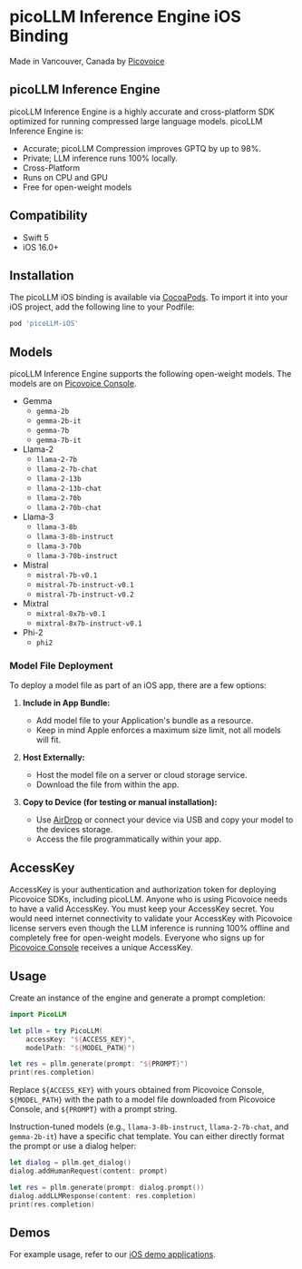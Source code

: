 # picoLLM Inference Engine iOS Binding

Made in Vancouver, Canada by [Picovoice](https://picovoice.ai)

## picoLLM Inference Engine

picoLLM Inference Engine is a highly accurate and cross-platform SDK optimized for running compressed large language
models. picoLLM Inference Engine is:

- Accurate; picoLLM Compression improves GPTQ by up to 98%.
- Private; LLM inference runs 100% locally.
- Cross-Platform
- Runs on CPU and GPU
- Free for open-weight models

## Compatibility

- Swift 5
- iOS 16.0+

## Installation
<!-- markdown-link-check-disable -->
The picoLLM iOS binding is available via [CocoaPods](https://cocoapods.org/pods/picoLLM-iOS). To import it into your iOS project, add the following line to your Podfile:
<!-- markdown-link-check-enable -->

```ruby
pod 'picoLLM-iOS'
```

## Models

picoLLM Inference Engine supports the following open-weight models. The models are on
[Picovoice Console](https://console.picovoice.ai/).

- Gemma
    - `gemma-2b`
    - `gemma-2b-it`
    - `gemma-7b`
    - `gemma-7b-it`
- Llama-2
    - `llama-2-7b`
    - `llama-2-7b-chat`
    - `llama-2-13b`
    - `llama-2-13b-chat`
    - `llama-2-70b`
    - `llama-2-70b-chat`
- Llama-3
    - `llama-3-8b`
    - `llama-3-8b-instruct`
    - `llama-3-70b`
    - `llama-3-70b-instruct`
- Mistral
    - `mistral-7b-v0.1`
    - `mistral-7b-instruct-v0.1`
    - `mistral-7b-instruct-v0.2`
- Mixtral
    - `mixtral-8x7b-v0.1`
    - `mixtral-8x7b-instruct-v0.1`
- Phi-2
  - `phi2`

### Model File Deployment

To deploy a model file as part of an iOS app, there are a few options:

1. **Include in App Bundle:**
   - Add model file to your Application's bundle as a resource.
   - Keep in mind Apple enforces a maximum size limit, not all models will fit.

2. **Host Externally:**
   - Host the model file on a server or cloud storage service.
   - Download the file from within the app.

3. **Copy to Device (for testing or manual installation):**
   - Use [AirDrop](https://support.apple.com/en-ca/119857) or connect your device via USB and copy your model to the devices storage.
   - Access the file programmatically within your app.

## AccessKey

AccessKey is your authentication and authorization token for deploying Picovoice SDKs, including picoLLM. Anyone who is
using Picovoice needs to have a valid AccessKey. You must keep your AccessKey secret. You would need internet
connectivity to validate your AccessKey with Picovoice license servers even though the LLM inference is running 100%
offline and completely free for open-weight models. Everyone who signs up for
[Picovoice Console](https://console.picovoice.ai/) receives a unique AccessKey.

## Usage

Create an instance of the engine and generate a prompt completion:

```swift
import PicoLLM

let pllm = try PicoLLM(
	accessKey: "${ACCESS_KEY}",
	modelPath: "${MODEL_PATH}")

let res = pllm.generate(prompt: "${PROMPT}")
print(res.completion)
```

Replace `${ACCESS_KEY}` with yours obtained from Picovoice Console, `${MODEL_PATH}` with the path to a model file
downloaded from Picovoice Console, and `${PROMPT}` with a prompt string.

Instruction-tuned models (e.g., `llama-3-8b-instruct`, `llama-2-7b-chat`, and `gemma-2b-it`) have a specific chat
template. You can either directly format the prompt or use a dialog helper:

```swift
let dialog = pllm.get_dialog()
dialog.addHumanRequest(content: prompt)

let res = pllm.generate(prompt: dialog.prompt())
dialog.addLLMResponse(content: res.completion)
print(res.completion)
```

## Demos

For example usage, refer to our [iOS demo applications](../../demo/ios).

